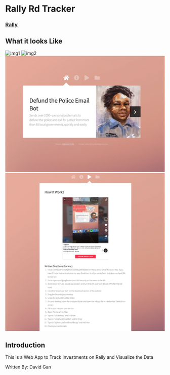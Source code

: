 # Rally Rd Tracker

### [Rally](https://rallyrd.com/)

## What it looks Like
![img1](https://github.com/dgan11/rallyRdTrack/tree/master/src/images/readmePic1.png)
![img2](https://github.com/dgan11/rallyRdTrack/tree/master/src/images/readmePic2.png)
![Landing Page](https://github.com/dgan11/defundEmailBot/blob/master/images/start.png)
![Instructions](https://github.com/dgan11/defundEmailBot/blob/master/images/instructions.png)

## Introduction
This is a Web App to Track Investments on Rally and Visualize the Data

Written By: David Gan
